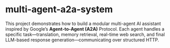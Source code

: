 # multi-agent-a2a-system
This project demonstrates how to build a modular multi-agent AI assistant inspired by Google’s **Agent-to-Agent (A2A)** Protocol. Each agent handles a specific task—translation, memory retrieval, real-time web search, and final LLM-based response generation—communicating over structured HTTP.
